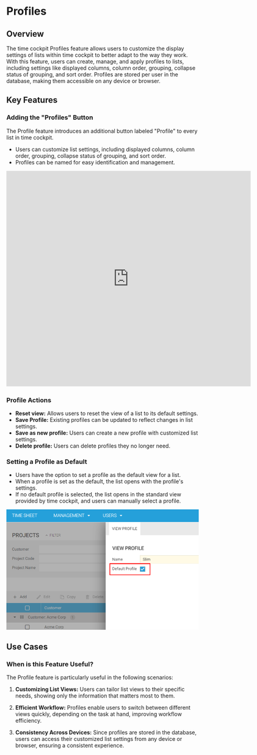 # Profiles

## Overview

The time cockpit Profiles feature allows users to customize the display settings of lists within time cockpit to better adapt to the way they work. With this feature, users can create, manage, and apply profiles to lists, including settings like displayed columns, column order, grouping, collapse status of grouping, and sort order. Profiles are stored per user in the database, making them accessible on any device or browser.

## Key Features

### Adding the "Profiles" Button

The Profile feature introduces an additional button labeled "Profile" to every list in time cockpit.

- Users can customize list settings, including displayed columns, column order, grouping, collapse status of grouping, and sort order.
- Profiles can be named for easy identification and management.

<iframe src="https://player.vimeo.com/video/864699078?h=fef962b1f8" width="640" height="564" frameborder="0" allow="autoplay; fullscreen" allowfullscreen></iframe>

### Profile Actions

- **Reset view:** Allows users to reset the view of a list to its default settings.
- **Save Profile:** Existing profiles can be updated to reflect changes in list settings.
- **Save as new profile:** Users can create a new profile with customized list settings.
- **Delete profile:** Users can delete profiles they no longer need.

### Setting a Profile as Default

- Users have the option to set a profile as the default view for a list.
- When a profile is set as the default, the list opens with the profile's settings.
- If no default profile is selected, the list opens in the standard view provided by time cockpit, and users can manually select a profile.

![Set Profile to Default](images/wc-profile-default.png "Set Profile to Default")

## Use Cases

### When is this Feature Useful?

The Profile feature is particularly useful in the following scenarios:

1. **Customizing List Views:** Users can tailor list views to their specific needs, showing only the information that matters most to them.

2. **Efficient Workflow:** Profiles enable users to switch between different views quickly, depending on the task at hand, improving workflow efficiency.

3. **Consistency Across Devices:** Since profiles are stored in the database, users can access their customized list settings from any device or browser, ensuring a consistent experience.